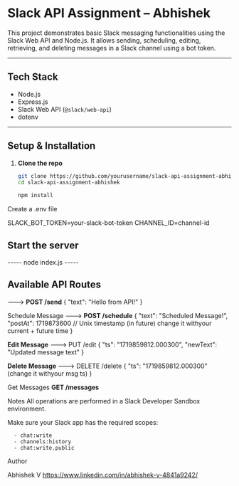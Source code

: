 #  Slack API Assignment – Abhishek

This project demonstrates basic Slack messaging functionalities using the Slack Web API and Node.js. It allows sending, scheduling, editing, retrieving, and deleting messages in a Slack channel using a bot token.

---

##  Tech Stack

- Node.js
- Express.js
- Slack Web API (`@slack/web-api`)
- dotenv

---

##  Setup & Installation

1. **Clone the repo**
   ```bash
   git clone https://github.com/yourusername/slack-api-assignment-abhishek.git
   cd slack-api-assignment-abhishek

   npm install
   
Create a .env file

SLACK_BOT_TOKEN=your-slack-bot-token
CHANNEL_ID=channel-id

## Start the server

----- node index.js  -----


## Available API Routes

---> **POST /send**
{
  "text": "Hello from API!"
}

 Schedule Message
---> **POST /schedule**
{
  "text": "Scheduled Message!",
  "postAt": 1719873600   // Unix timestamp (in future) change it withyour current + future time
}

 **Edit Message**
 ---> PUT /edit
 {
  "ts": "1719859812.000300",
  "newText": "Updated message text"
}

 **Delete Message**
 ---> DELETE /delete
 {
  "ts": "1719859812.000300"  (change it withyour msg ts)
}

Get Messages
**GET /messages**







Notes
All operations are performed in a Slack Developer Sandbox environment.

Make sure your Slack app has the required scopes:

      - chat:write
      - channels:history
      - chat:write.public


Author

Abhishek V
https://www.linkedin.com/in/abhishek-v-4841a9242/
